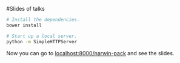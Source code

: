 #Slides of talks

```sh
# Install the dependencies.
bower install

# Start up a local server.
python -m SimpleHTTPServer
```

Now you can go to [localhost:8000/narwin-pack](http://localhost:8000/narwin-pack) and see the slides.
